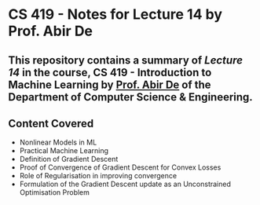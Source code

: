 # CS 419 - Notes for Lecture 14 by Prof. Abir De
This repository contains a summary of *Lecture 14* in the course, **CS 419 - Introduction to Machine Learning** by [Prof. Abir De](https://scholar.google.co.in/citations?user=_9ZKKbIAAAAJ&hl=en) of the Department of Computer Science & Engineering.
---

## Content Covered

- Nonlinear Models in ML
- Practical Machine Learning
- Definition of Gradient Descent
- Proof of Convergence of Gradient Descent for Convex Losses
- Role of Regularisation in improving convergence
- Formulation of the Gradient Descent update as an Unconstrained Optimisation Problem
